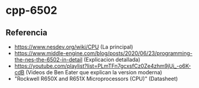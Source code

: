 # cpp-6502


## Referencia
* https://www.nesdev.org/wiki/CPU (La principal)
* https://www.middle-engine.com/blog/posts/2020/06/23/programming-the-nes-the-6502-in-detail (Explicacion detallada)
* https://youtube.com/playlist?list=PLmTFn7gcxsfCz0Ze4zhm9jUi_-o6K-cdB (Videos de Ben Eater que explican la version moderna)
* "Rockwell R650X and R651X Microprocessors (CPU)" (Datasheet)
